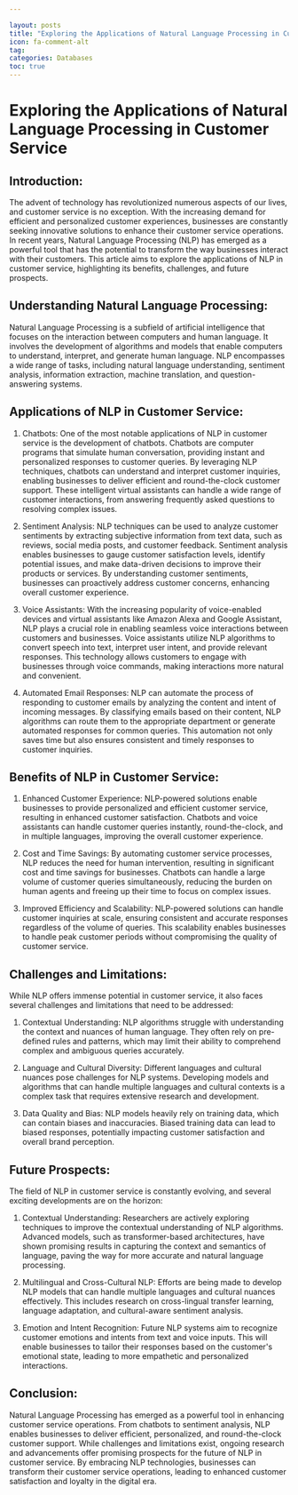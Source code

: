 ```yaml
---

layout: posts
title: "Exploring the Applications of Natural Language Processing in Customer Service"
icon: fa-comment-alt
tag:      
categories: Databases
toc: true
---
```




# Exploring the Applications of Natural Language Processing in Customer Service

## Introduction:

The advent of technology has revolutionized numerous aspects of our lives, and customer service is no exception. With the increasing demand for efficient and personalized customer experiences, businesses are constantly seeking innovative solutions to enhance their customer service operations. In recent years, Natural Language Processing (NLP) has emerged as a powerful tool that has the potential to transform the way businesses interact with their customers. This article aims to explore the applications of NLP in customer service, highlighting its benefits, challenges, and future prospects.

## Understanding Natural Language Processing:

Natural Language Processing is a subfield of artificial intelligence that focuses on the interaction between computers and human language. It involves the development of algorithms and models that enable computers to understand, interpret, and generate human language. NLP encompasses a wide range of tasks, including natural language understanding, sentiment analysis, information extraction, machine translation, and question-answering systems.

## Applications of NLP in Customer Service:

1. Chatbots: One of the most notable applications of NLP in customer service is the development of chatbots. Chatbots are computer programs that simulate human conversation, providing instant and personalized responses to customer queries. By leveraging NLP techniques, chatbots can understand and interpret customer inquiries, enabling businesses to deliver efficient and round-the-clock customer support. These intelligent virtual assistants can handle a wide range of customer interactions, from answering frequently asked questions to resolving complex issues.

2. Sentiment Analysis: NLP techniques can be used to analyze customer sentiments by extracting subjective information from text data, such as reviews, social media posts, and customer feedback. Sentiment analysis enables businesses to gauge customer satisfaction levels, identify potential issues, and make data-driven decisions to improve their products or services. By understanding customer sentiments, businesses can proactively address customer concerns, enhancing overall customer experience.

3. Voice Assistants: With the increasing popularity of voice-enabled devices and virtual assistants like Amazon Alexa and Google Assistant, NLP plays a crucial role in enabling seamless voice interactions between customers and businesses. Voice assistants utilize NLP algorithms to convert speech into text, interpret user intent, and provide relevant responses. This technology allows customers to engage with businesses through voice commands, making interactions more natural and convenient.

4. Automated Email Responses: NLP can automate the process of responding to customer emails by analyzing the content and intent of incoming messages. By classifying emails based on their content, NLP algorithms can route them to the appropriate department or generate automated responses for common queries. This automation not only saves time but also ensures consistent and timely responses to customer inquiries.

## Benefits of NLP in Customer Service:

1. Enhanced Customer Experience: NLP-powered solutions enable businesses to provide personalized and efficient customer service, resulting in enhanced customer satisfaction. Chatbots and voice assistants can handle customer queries instantly, round-the-clock, and in multiple languages, improving the overall customer experience.

2. Cost and Time Savings: By automating customer service processes, NLP reduces the need for human intervention, resulting in significant cost and time savings for businesses. Chatbots can handle a large volume of customer queries simultaneously, reducing the burden on human agents and freeing up their time to focus on complex issues.

3. Improved Efficiency and Scalability: NLP-powered solutions can handle customer inquiries at scale, ensuring consistent and accurate responses regardless of the volume of queries. This scalability enables businesses to handle peak customer periods without compromising the quality of customer service.

## Challenges and Limitations:

While NLP offers immense potential in customer service, it also faces several challenges and limitations that need to be addressed:

1. Contextual Understanding: NLP algorithms struggle with understanding the context and nuances of human language. They often rely on pre-defined rules and patterns, which may limit their ability to comprehend complex and ambiguous queries accurately.

2. Language and Cultural Diversity: Different languages and cultural nuances pose challenges for NLP systems. Developing models and algorithms that can handle multiple languages and cultural contexts is a complex task that requires extensive research and development.

3. Data Quality and Bias: NLP models heavily rely on training data, which can contain biases and inaccuracies. Biased training data can lead to biased responses, potentially impacting customer satisfaction and overall brand perception.

## Future Prospects:

The field of NLP in customer service is constantly evolving, and several exciting developments are on the horizon:

1. Contextual Understanding: Researchers are actively exploring techniques to improve the contextual understanding of NLP algorithms. Advanced models, such as transformer-based architectures, have shown promising results in capturing the context and semantics of language, paving the way for more accurate and natural language processing.

2. Multilingual and Cross-Cultural NLP: Efforts are being made to develop NLP models that can handle multiple languages and cultural nuances effectively. This includes research on cross-lingual transfer learning, language adaptation, and cultural-aware sentiment analysis.

3. Emotion and Intent Recognition: Future NLP systems aim to recognize customer emotions and intents from text and voice inputs. This will enable businesses to tailor their responses based on the customer's emotional state, leading to more empathetic and personalized interactions.

## Conclusion:

Natural Language Processing has emerged as a powerful tool in enhancing customer service operations. From chatbots to sentiment analysis, NLP enables businesses to deliver efficient, personalized, and round-the-clock customer support. While challenges and limitations exist, ongoing research and advancements offer promising prospects for the future of NLP in customer service. By embracing NLP technologies, businesses can transform their customer service operations, leading to enhanced customer satisfaction and loyalty in the digital era.
